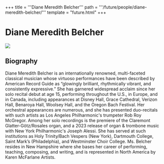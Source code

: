 +++
title = '''Diane Meredith Belcher'''
path = '''/future/people/diane-meredith-belcher/'''
template = "future.html"
+++

<h1>Diane Meredith Belcher</h1>

<img class="speaker-photo" src="https://custom.cvent.com/C3A4539B19F74ABCB6FCE437F6BC0A74/files/event/910aaf2914d44586a56fbd0b3b2c31c0/65477a64498c43bc8a2c36389a5c8fc0.jpg">
<h2>Biography</h2>
<p>Diane Meredith Belcher is an internationally renowned, multi-faceted classical musician whose virtuoso performances have been described by American Record Guide as “glowingly brilliant, rhythmically vibrant, and consistently expressive.”  She has garnered widespread acclaim since her solo recital debut at age 15, performing throughout the U.S., in Europe, and in Canada, including appearances at Disney Hall, Grace Cathedral, Verizon Hall, Benaroya Hall, Woolsey Hall, and the Oregon Bach Festival. Her orchestral appearances are numerous, and she has presented duo-recitals with such artists as Los Angeles Philharmonic's trumpeter Rob Roy McGregor. Among her solo recordings is the premiere of the Claremont Glatter-Götz/Rosales organ, and a 2023 release of organ & trombone music with New York Philharmonic's Joseph Alessi.  She has served at such institutions as Holy Trinity/Bach Vespers (New York), Dartmouth College, Saint Mark’s (Philadelphia), and Westminster Choir College.  Ms. Belcher resides in New Hampshire where she bases her career of performing, teaching, composing, and writing, and is represented in North America by Karen McFarlane Artists.</p>


